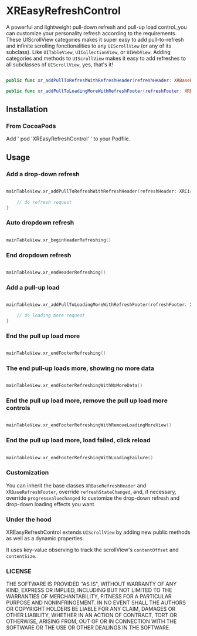 # XREasyRefreshControl

A powerful and lightweight pull-down refresh and pull-up load control.,you can customize your personality refresh according to the requirements.
These UIScrollView categories makes it super easy to add pull-to-refresh and infinite scrolling fonctionalities to any `UIScrollView` (or any of its subclass). Like `UITableView`, `UICollectionView`, or `UIWebView`. Adding categories and methods to `UIScrollView` makes it easy to add refreshes to all subclasses of `UIScrollView`, yes, that's it!

```swift

public func xr_addPullToRefreshWithRefreshHeader(refreshHeader: XRBaseRefreshHeader, heightForHeader: CGFloat = 70, refreshingClosure refreshClosure:@escaping (() -> Swift.Void))

public func xr_addPullToLoadingMoreWithRefreshFooter(refreshFooter: XRBaseRefreshFooter, heightForFooter: CGFloat = 55, refreshingClosure refreshClosure:@escaping (() -> Swift.Void))

```

## Installation

### From CocoaPods

Add ' pod  'XREasyRefreshControl' ' to your Podfile.

## Usage

### Add a drop-down refresh

```swift

mainTableView.xr_addPullToRefreshWithRefreshHeader(refreshHeader: XRCircleAnimatorRefreshHeader(), heightForHeader: 70) {
       
	// do refresh request           
}

```

### Auto dropdown refresh

```swift

mainTableView.xr_beginHeaderRefreshing()

```

### End dropdown refresh

```swift

mainTableView.xr_endHeaderRefreshing()

```


### Add a pull-up load

```swift

mainTableView.xr_addPullToLoadingMoreWithRefreshFooter(refreshFooter: XRActivityRefreshFooter(), heightForFooter: 55) {

	// do loading more request
}

```

### End the pull up load more

```swift

mainTableView.xr_endFooterRefreshing()

```

### The end pull-up loads more, showing no more data

```swift

mainTableView.xr_endFooterRefreshingWithNoMoreData()

```

### End the pull up load more, remove the pull up load more controls

```swift

mainTableView.xr_endFooterRefreshingWithRemoveLoadingMoreView()

```

### End the pull up load more, load failed, click reload

```swift

mainTableView.xr_endFooterRefreshingWithLoadingFailure()

```

### Customization

You can inherit the base classes `XRBaseRefreshHeader` and `XRBaseRefreshFooter`, override `refreshStateChanged`, and, if necessary, override `progressvaluechanged` to customize the drop-down refresh and drop-down loading effects you want.

### Under the hood

XREasyRefreshControl extends `UIScrollView` by adding new public methods as well as a dynamic properties. 

It uses key-value observing to track the scrollView's `contentOffset` and `contentSize`.

### LICENSE

THE SOFTWARE IS PROVIDED "AS IS", WITHOUT WARRANTY OF ANY KIND, EXPRESS OR
IMPLIED, INCLUDING BUT NOT LIMITED TO THE WARRANTIES OF MERCHANTABILITY,
FITNESS FOR A PARTICULAR PURPOSE AND NONINFRINGEMENT. IN NO EVENT SHALL THE
AUTHORS OR COPYRIGHT HOLDERS BE LIABLE FOR ANY CLAIM, DAMAGES OR OTHER
LIABILITY, WHETHER IN AN ACTION OF CONTRACT, TORT OR OTHERWISE, ARISING FROM,
OUT OF OR IN CONNECTION WITH THE SOFTWARE OR THE USE OR OTHER DEALINGS IN THE
SOFTWARE.











